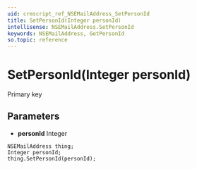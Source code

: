 ```yaml
---
uid: crmscript_ref_NSEMailAddress_SetPersonId
title: SetPersonId(Integer personId)
intellisense: NSEMailAddress.SetPersonId
keywords: NSEMailAddress, GetPersonId
so.topic: reference
---
```


# SetPersonId(Integer personId)

Primary key

## Parameters

* **personId** Integer

```crmscript
NSEMailAddress thing;
Integer personId;
thing.SetPersonId(personId);
```

